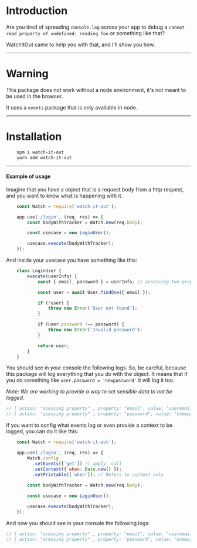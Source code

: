 # Introduction

Are you tired of spreading `console.log` across your app to debug a `cannot read property of undefined: reading foo` or something like that?

WatchItOut came to help you with that, and I'll show you how.

---

# Warning

This package does not work without a node environment, it's not meant to be used in the browser.

It uses a `events` package that is only available in node.

---

# Installation

```bash
    npm i watch-it-out
    yarn add watch-it-out
```

---

#### Example of usage

Imagine that you have a object that is a request body from a http request, and you want to know what is happening with it.

```js
    const Watch = require('watch-it-out');

    app.use('/login', (req, res) => {
        const bodyWithTracker = Watch.new(req.body);

        const usecase = new LoginUser();

        usecase.execute(bodyWithTracker);
    });
```

And inside your usecase you have something like this:

```js
    class LoginUser {
        execute(userInfo) {
            const { email, password } = userInfo; // assessing two properties from the request body

            const user = await User.findOne({ email });

            if (!user) {
                throw new Error('User not found');
            }

            if (user.password !== password) {
                throw new Error('Invalid password');
            }

            return user;
        }
    }
```

You should see in your console the following logs.
So, be careful, because this package will log everything that you do with the object. It means that if you do something like `user.password = 'newpassword'` it will log it too.

*Note: We are working to provide a way to set sensible data to not be logged.*

```js
// { action: "acessing property" , property: "email", value: "useremail@gmail" }
// { action: "acessing property" , property: "password", value: "somepassword" }
```

If you want to config what events log or even provide a context to be logged, you can do it like this:

```js
    const Watch = require('watch-it-out');

    app.use('/login', (req, res) => {
        Watch.config
          .setEvents(['get']) // apply, call
          .setContext({ when: Date.now() });
          .setPrintable(['when']); // Refers to context only
  
        const bodyWithTracker = Watch.new(req.body);

        const usecase = new LoginUser();

        usecase.execute(bodyWithTracker);
    });
```

And now you should see in your console the following logs:

```js
// { action: "acessing property" , property: "email", value: "useremail@gmail", when: 1590000000000 }
// { action: "acessing property" , property: "password", value: "somepassword", when: 1590000000001 }
```
